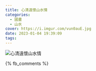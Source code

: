```yaml
---
title: 心清遠懷山水情
categories:
  - 國畫
  - 山水
cover: https://i.imgur.com/vun0auE.jpg
date: 2023-01-04 19:39:09
tags:
---
```


![心清遠懷山水情](https://i.imgur.com/vun0auE.jpg)

{% fb_comments %}

